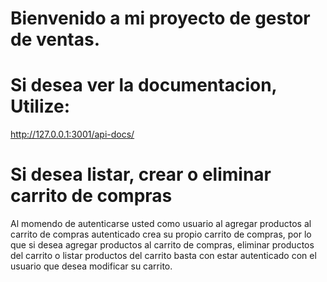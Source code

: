 # Bienvenido a mi proyecto de gestor de ventas.


# Si desea ver la documentacion, Utilize:

http://127.0.0.1:3001/api-docs/


# Si desea listar, crear o eliminar carrito de compras
Al momendo de autenticarse usted como usuario al agregar
productos al carrito de compras autenticado crea su 
propio carrito de compras, por lo que si desea agregar 
productos al carrito de compras, eliminar productos del 
carrito o listar productos del carrito basta con estar autenticado
con el usuario que desea modificar su carrito.

